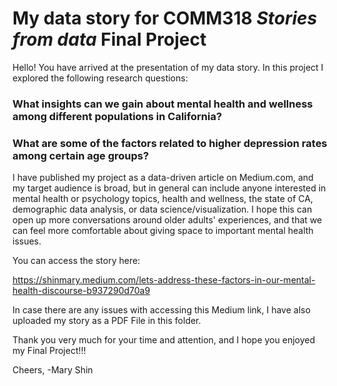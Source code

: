 # My data story for COMM318 _Stories from data_ Final Project

Hello! You have arrived at the presentation of my data story. In this project I explored the following research questions: 

### What insights can we gain about mental health and wellness among different populations in California?
### What are some of the factors related to higher depression rates among certain age groups?

I have published my project as a data-driven article on Medium.com, and my target audience is broad, but in general can include anyone interested in mental health or psychology topics, health and wellness, the state of CA, demographic data analysis, or data science/visualization. I hope this can open up more conversations around older adults' experiences, and that we can feel more comfortable about giving space to important mental health issues.

You can access the story here: 

https://shinmary.medium.com/lets-address-these-factors-in-our-mental-health-discourse-b937290d70a9

In case there are any issues with accessing this Medium link, I have also uploaded my story as a PDF File in this folder.

Thank you very much for your time and attention, and I hope you enjoyed my Final Project!!! 

Cheers,
-Mary Shin